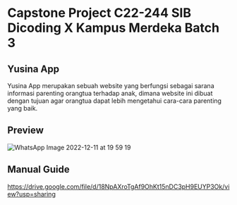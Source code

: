 # Capstone Project C22-244 SIB Dicoding X Kampus Merdeka Batch 3

## Yusina App
Yusina App merupakan sebuah website yang berfungsi sebagai sarana informasi parenting orangtua terhadap anak, dimana website ini dibuat dengan tujuan agar orangtua dapat lebih mengetahui cara-cara parenting yang baik. 

## Preview
 
 
![WhatsApp Image 2022-12-11 at 19 59 19](https://user-images.githubusercontent.com/76253674/206905079-4a35cd24-c535-45e6-b4f7-26dc068eb4cc.jpeg)

## Manual Guide

https://drive.google.com/file/d/18NpAXroTgAf9OhKt15nDC3pH9EUYP3Ok/view?usp=sharing
